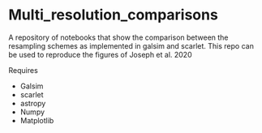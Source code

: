 # Multi_resolution_comparisons
A repository of notebooks that show the comparison between the resampling schemes as implemented in galsim and scarlet. This repo can be used to reproduce the figures of Joseph et al. 2020

Requires 
* Galsim
* scarlet
* astropy
* Numpy
* Matplotlib
